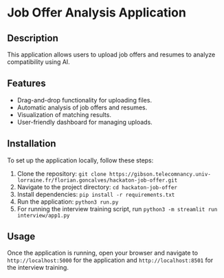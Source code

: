 
# Job Offer Analysis Application

## Description
This application allows users to upload job offers and resumes to analyze compatibility using AI.

## Features
- Drag-and-drop functionality for uploading files.
- Automatic analysis of job offers and resumes.
- Visualization of matching results.
- User-friendly dashboard for managing uploads.

## Installation
To set up the application locally, follow these steps:

1. Clone the repository: `git clone https://gibson.telecomnancy.univ-lorraine.fr/florian.goncalves/hackaton-job-offer.git`
2. Navigate to the project directory: `cd hackaton-job-offer`
3. Install dependencies: `pip install -r requirements.txt`
4. Run the application: `python3 run.py`
5. For running the interview training script, run `python3 -m streamlit run interview/app1.py `

## Usage
Once the application is running, open your browser and navigate to `http://localhost:5000` for the application and `http://localhost:8501` for the interview training.
